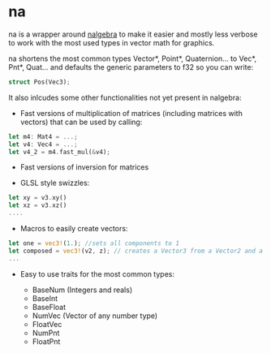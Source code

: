 # na

na is a wrapper around [nalgebra](http://nalgebra.org/) to make it easier and mostly less verbose to work with the most used types in vector math for graphics.

na shortens the most common types Vector*, Point*, Quaternion... to Vec*, Pnt*, Quat... and defaults the generic parameters to f32 so you can write:

```rust
struct Pos(Vec3);
```

It also inlcudes some other functionalities not yet present in nalgebra:

- Fast versions of multiplication of matrices (including matrices with vectors) that can be used by calling:

```rust
let m4: Mat4 = ...;
let v4: Vec4 = ...;
let v4_2 = m4.fast_mul(&v4);
```

- Fast versions of inversion for matrices

- GLSL style swizzles:

```rust
let xy = v3.xy()
let xz = v3.xz()
....
```

- Macros to easily create vectors:

```rust
let one = vec3!(1.); //sets all components to 1
let composed = vec3!(v2, z); // creates a Vector3 from a Vector2 and a float
...
```

- Easy to use traits for the most common types:

    - BaseNum (Integers and reals)
    - BaseInt
    - BaseFloat
    - NumVec (Vector of any number type)
    - FloatVec 
    - NumPnt
    - FloatPnt
